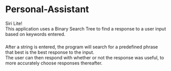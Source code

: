 # Personal-Assistant
Siri Lite!<br/>
This application uses a Binary Search Tree to find a response to a user input based on keywords entered.<br/>
#####
After a string is entered, the program will search for a predefined phrase that best is the best response to the input.<br/>
The user can then respond with whether or not the response was useful, to more accurately choose responses thereafter.
